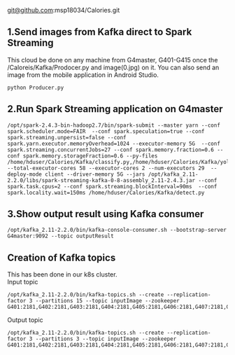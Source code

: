 git@github.com:msp18034/Calories.git

## 1.Send images from Kafka direct to Spark Streaming
This cloud be done on any machine from G4master, G401-G415 once the /Caloreis/Kafka/Prodocer.py and image(0.jpg) on it.
You can also send an image from the mobile application in Android Studio.
```
python Producer.py
```

## 2.Run Spark Streaming application on G4master
```
/opt/spark-2.4.3-bin-hadoop2.7/bin/spark-submit --master yarn --conf spark.scheduler.mode=FAIR  --conf spark.speculation=true --conf spark.streaming.unpersist=false --conf spark.yarn.executor.memoryOverhead=1024 --executor-memory 5G  --conf spark.streaming.concurrentJobs=27 --conf spark.memory.fraction=0.6 --conf spark.memory.storageFraction=0.6 --py-files /home/hduser/Calories/Kafka/classify.py,/home/hduser/Calories/Kafka/yolov3.py,/home/hduser/Calories/Kafka/volume.py --total-executor-cores 58 --executor-cores 2 --num-executors 29  --deploy-mode client --driver-memory 5G --jars /opt/kafka_2.11-2.2.0/libs/spark-streaming-kafka-0-8-assembly_2.11-2.4.3.jar --conf spark.task.cpus=2 --conf spark.streaming.blockInterval=90ms  --conf spark.locality.wait=150ms /home/hduser/Calories/Kafka/detect.py
```

## 3.Show output result using Kafka consumer
```
/opt/kafka_2.11-2.2.0/bin/kafka-console-consumer.sh --bootstrap-server G4master:9092 --topic outputResult
```

## Creation of Kafka topics
This has been done in our k8s cluster. <br>
Input topic
```
/opt/kafka_2.11-2.2.0/bin/kafka-topics.sh --create --replication-factor 3 --partitions 15 --topic inputImage --zookeeper G401:2181,G402:2181,G403:2181,G404:2181,G405:2181,G406:2181,G407:2181,G409:2181,G410:2181,G411:2181,G412:2181,G413:2181,G414:2181,G415:2181 
```
Output topic
```
/opt/kafka_2.11-2.2.0/bin/kafka-topics.sh --create --replication-factor 3 --partitions 3 --topic inputImage --zookeeper G401:2181,G402:2181,G403:2181,G404:2181,G405:2181,G406:2181,G407:2181,G409:2181,G410:2181,G411:2181,G412:2181,G413:2181,G414:2181,G415:2181 
```
